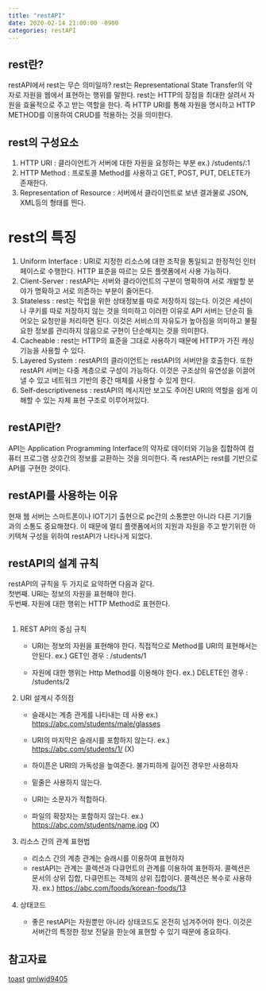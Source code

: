 ```yaml
---
title: "restAPI"
date: 2020-02-14 21:00:00 -0900
categories: restAPI
---
```


## rest란?
restAPI에서 rest는 무슨 의미일까? rest는 Representational State Transfer의 약자로 자원을 웹에서 표현하는 행위를 말한다. rest는 HTTP의 장점을 최대한 살려서 자원을 효율적으로 주고 받는 역할을 한다. 즉 HTTP URI를 통해 자원을 명시하고 HTTP METHOD를 이용하여 CRUD를 적용하는 것을 의미한다.

## rest의 구성요소
1. HTTP URI : 클라이언트가 서버에 대한 자원을 요청하는 부분 ex.) /students/:1
2. HTTP Method : 프로토콜 Method를 사용하고 GET, POST, PUT, DELETE가 존재한다.
3. Representation of Resource : 서버에서 클라이언트로 보낸 결과물로 JSON, XML등의 형태를 띈다.

# rest의 특징
1. Uniform Interface : URI로 지정한 리소스에 대한 조작을 통일되고 한정적인 인터페이스로 수행한다. HTTP 표준을 따르는 모든 플랫폼에서 사용 가능하다.
2. Client-Server : restAPI는 서버와 클라이언트의 구분이 명확하여 서로 개발할 분야가 명확하고 서로 의존하는 부분이 줄어든다.
3. Stateless : rest는 작업을 위한 상태정보를 따로 저장하지 않는다. 이것은 세션이나 쿠키를 따로 저장하지 않는 것을 의미하고 이러한 이유로 API 서버는 단순히 들어오는 요청만을 처리하면 된다. 이것은 서비스의 자유도가 높아짐을 의미하고 불필요한 정보를 관리하지 않음으로 구현이 단순해지는 것을 의미한다.
4. Cacheable : rest는 HTTP의 표준을 그대로 사용하기 때문에 HTTP가 가진 캐싱기능을 사용할 수 있다. 
5. Layered System : restAPI의 클라이언트는 restAPI의 서버만을 호출한다. 또한 restAPI 서버는 다중 계층으로 구성이 가능하다. 이것은 구조상의 유연성을 이끌어낼 수 있고 네트워크 기반의 중간 매체를 사용할 수 있게 한다.
6. Self-descriptiveness : restAPI의 메시지만 보고도 주어진 URI의 역할을 쉽게 이해할 수 있는 자체 표현 구조로 이루어져있다.

## restAPI란?
API는 Application Programming Interface의 약자로 데이터와 기능을 집합하여 컴퓨터 프로그램 상호간의 정보를 교환하는 것을 의미한다. 즉 restAPI는 rest를 기반으로 API를 구현한 것이다.

## restAPI를 사용하는 이유
현재 웹 서버는 스마트폰이나 IOT기기 출현으로 pc간의 소통뿐만 아니라 다른 기기들과의 소통도 중요해졌다. 이 때문에 멀티 플랫폼에서의 지원과 자원을 주고 받기위한 아키텍쳐 구성을 위하여 restAPI가 나타나게 되었다.

## restAPI의 설계 규칙
restAPI의 규칙을 두 가지로 요약하면 다음과 같다. <br>
첫번째. URI는 정보의 자원을 표현해야 한다. <br>
두번째. 자원에 대한 행위는 HTTP Method로 표현한다.<br>
<br>

1. REST API의 중심 규칙
    * URI는 정보의 자원을 표현해야 한다. 직접적으로 Method를 URI의 표현해서는 안된다.
    ex.) GET인 경우 : /students/1

    * 자원에 대한 행위는 Http Method를 이용해야 한다.
    ex.) DELETE인 경우 : /students/2

2. URI 설계시 주의점
    * 슬래시는 계층 관게를 나타내는 데 사용
    ex.) https://abc.com/students/male/glasses

    * URI의 마지막은 슬래시를 포함하지 않는다.
    ex.) https://abc.com/students/1/ (X)

    * 하이픈은 URI의 가독성을 높여준다. 불가피하게 길어진 경우만 사용하자
    * 밑줄은 사용하지 않는다.
    * URI는 소문자가 적합하다.
    * 파일의 확장자는 포함하지 않는다.
    ex.) https://abc.com/students/name.jpg (X)

3. 리소스 간의 관계 표현법
    * 리소스 간의 계층 관계는 슬래시를 이용하여 표현하자
    * restAPI는 관계는 콜렉션과 다큐먼트의 관계를 이용하여 표현하자. 콜렉션은 문서의 상위 집합, 다큐먼트는 객체의 상위 집합이다. 콜렉션은 복수로 사용하자.
    ex.) https://abc.com/foods/korean-foods/13


4. 상태코드
    * 좋은 restAPI는 자원뿐만 아니라 상태코드도 온전히 넘겨주어야 한다. 이것은 서버간의 특정한 정보 전달을 한눈에 표현할 수 있기 때문에 중요하다.


## 참고자료
[toast](https://meetup.toast.com/posts/92)
[gmlwjd9405](https://gmlwjd9405.github.io/2018/09/21/rest-and-restful.html)
